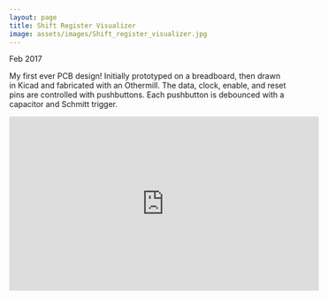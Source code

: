 ```yaml
---
layout: page
title: Shift Register Visualizer
image: assets/images/Shift_register_visualizer.jpg
---
```

Feb 2017

My first ever PCB design! Initially prototyped on a breadboard, then drawn in Kicad and fabricated with an Othermill. The data, clock, enable, and reset pins are controlled with pushbuttons. Each pushbutton is debounced with a capacitor and Schmitt trigger.

<iframe width="560" height="315" src="https://www.youtube.com/embed/w-Q5RRrkMQk?rel=0" frameborder="0" allow="autoplay; encrypted-media" allowfullscreen></iframe>